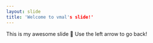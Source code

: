 ```yaml
---
layout: slide
title: 'Welcome to vmal's slide!'
---
```


This is my awesome slide :tada:
Use the left arrow to go back!
